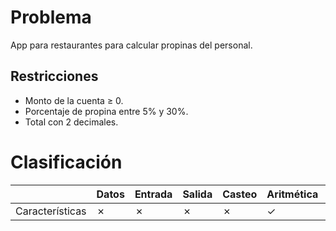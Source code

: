 # Problema

App para restaurantes para calcular propinas del personal.

## Restricciones

- Monto de la cuenta ≥ 0.
- Porcentaje de propina entre 5% y 30%.
- Total con 2 decimales.

# Clasificación
|  | Datos | Entrada | Salida | Casteo | Aritmética | Relacionales | Lógicos | Condicionales | Ciclo | Matrices | Funciones |
|----------|-------|---------|--------|--------|------------|--------------|---------|---------------|-------|----------|-------------|
| Características | ✗ | ✗ | ✗ | ✗ | ✓ | ✗ | ✗ | ✗ | ✗ | ✗ | ✗ |
